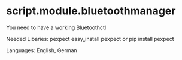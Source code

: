 # script.module.bluetoothmanager
You need to have a working Bluetoothctl

Needed Libaries:
pexpect
easy_install pexpect or pip install pexpect

Languages:
English, German
